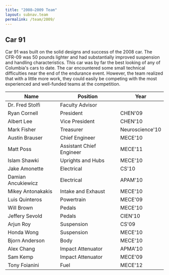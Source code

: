 ```yaml
---
title: "2008–2009 Team"
layout: subnav.team
permalink: /team/2009/
---
```


## Car 91

Car 91 was built on the solid designs and success of the 2008 car. The CFR-09 was 50 pounds lighter and had substantially improved suspension and handling characteristics. This car was by far the best looking of any of Columbia's cars to date. The car encountered some small technical difficulties near the end of the endurance event. However, the team realized that with a little more work, they could easily be competing with the most experienced and well-funded teams at the competition.

<table>
  <thead><tr>
    <th>Name</th>
    <th>Position</th>
    <th>Year</th>
  </tr></thead>
  <tbody>
    <tr><td>Dr. Fred Stolfi</td><td>Faculty Advisor</td><td>&nbsp;</td></tr>
    <tr><td>Ryan Cornell</td><td>President</td><td>CHEN'09</td></tr>
    <tr><td>Albert Lee</td><td>Vice President</td><td>CHEN'10</td></tr>
    <tr><td>Mark Fisher</td><td>Treasurer</td><td>Neuroscience'10</td></tr>
    <tr><td>Austin Brauser</td><td>Chief Engineer</td><td>MECE'10</td></tr>
    <tr><td>Matt Poss</td><td>Assistant Chief Engineer</td><td>MECE'11</td></tr>
    <tr><td>Islam Shawki</td><td>Uprights and Hubs</td><td>MECE'10</td></tr>
    <tr><td>Jake Amonette</td><td>Electrical</td><td>CS'10</td></tr>
    <tr><td>Damian Ancukiewicz</td><td>Electrical</td><td>APAM'10</td></tr>
    <tr><td>Mikey Antonakakis</td><td>Intake and Exhaust</td><td>MECE'10</td></tr>
    <tr><td>Luis Quinteros</td><td>Powertrain</td><td>MECE'09</td></tr>
    <tr><td>Will Brown</td><td>Pedals</td><td>MECE'10</td></tr>
    <tr><td>Jeffery Sevold</td><td>Pedals</td><td>CIEN'10</td></tr>
    <tr><td>Arjun Roy</td><td>Suspension</td><td>CS'09</td></tr>
    <tr><td>Honda Wong</td><td>Suspension</td><td>MECE'10</td></tr>
    <tr><td>Bjorn Anderson</td><td>Body</td><td>MECE'10</td></tr>
    <tr><td>Alex Chang</td><td>Impact Attenuator</td><td>APMA'10</td></tr>
    <tr><td>Sam Kemp</td><td>Impact Attenuator</td><td>MECE'09</td></tr>
    <tr><td>Tony Foianini</td><td>Fuel</td><td>MECE'12</td></tr> 
  </tbody>
</table>
